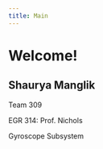 ```yaml
---
title: Main
---
```

# Welcome!

## Shaurya Manglik

Team 309

EGR 314: Prof. Nichols

Gyroscope Subsystem
